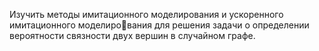 Изучить методы имитационного моделирования и ускоренного имитационного моделирования для решения задачи о определении вероятности связности двух вершин в случайном
графе.
